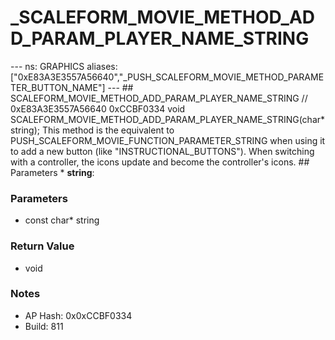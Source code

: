 # _SCALEFORM_MOVIE_METHOD_ADD_PARAM_PLAYER_NAME_STRING

--- ns: GRAPHICS aliases: ["0xE83A3E3557A56640","_PUSH_SCALEFORM_MOVIE_METHOD_PARAMETER_BUTTON_NAME"] --- ## SCALEFORM_MOVIE_METHOD_ADD_PARAM_PLAYER_NAME_STRING  // 0xE83A3E3557A56640 0xCCBF0334 void SCALEFORM_MOVIE_METHOD_ADD_PARAM_PLAYER_NAME_STRING(char* string);  This method is the equivalent to PUSH_SCALEFORM_MOVIE_FUNCTION_PARAMETER_STRING when using it to add a new button (like "INSTRUCTIONAL_BUTTONS"). When switching with a controller, the icons update and become the controller's icons.  ## Parameters * **string**:

### Parameters
* const char* string

### Return Value
* void

### Notes
* AP Hash: 0x0xCCBF0334
* Build: 811

